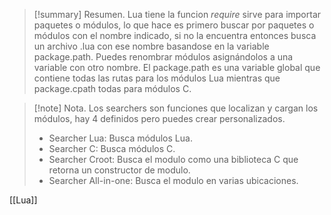 >[!summary] Resumen.
>Lua tiene la funcion _require_ sirve para importar paquetes o módulos, lo que hace es primero buscar por paquetes o módulos con el nombre indicado, si no la encuentra entonces busca un archivo .lua con ese nombre basandose en la variable package.path.
>Puedes renombrar módulos asignándolos a una variable con otro nombre.
>El package.path es una variable global que contiene todas las rutas para los módulos Lua mientras que package.cpath todas para módulos C.

>[!note] Nota.
>Los searchers son funciones que localizan y cargan los módulos, hay 4 definidos pero puedes crear personalizados.
>- Searcher Lua: Busca módulos Lua.
>- Searcher C: Busca módulos C.
>- Searcher Croot: Busca el modulo como una biblioteca C que retorna un constructor de modulo.
>- Searcher All-in-one: Busca el modulo en varias ubicaciones.

[[Lua]]